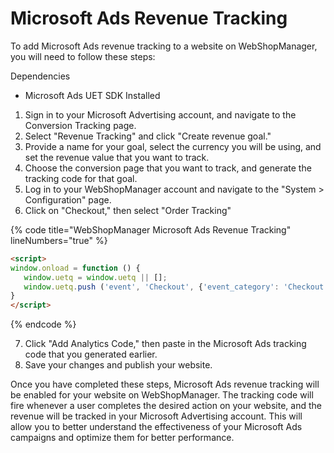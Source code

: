 # Microsoft Ads Revenue Tracking

To add Microsoft Ads revenue tracking to a website on WebShopManager, you will need to follow these steps:

Dependencies

* Microsoft Ads UET SDK Installed

1. Sign in to your Microsoft Advertising account, and navigate to the Conversion Tracking page.
2. Select "Revenue Tracking" and click "Create revenue goal."
3. Provide a name for your goal, select the currency you will be using, and set the revenue value that you want to track.
4. Choose the conversion page that you want to track, and generate the tracking code for that goal.
5. Log in to your WebShopManager account and navigate to the "System > Configuration" page.
6. Click on "Checkout," then select "Order Tracking"

{% code title="WebShopManager Microsoft Ads Revenue Tracking" lineNumbers="true" %}
```html
<script>
window.onload = function () {
   window.uetq = window.uetq || [];  
   window.uetq.push ('event', 'Checkout', {'event_category': 'Checkout', 'event_label': 'Checkout', 'event_value': parseFloat(_ltk.Order.OrderTotal) });  
}
</script>
```
{% endcode %}

7. Click "Add Analytics Code," then paste in the Microsoft Ads tracking code that you generated earlier.
8. Save your changes and publish your website.

Once you have completed these steps, Microsoft Ads revenue tracking will be enabled for your website on WebShopManager. The tracking code will fire whenever a user completes the desired action on your website, and the revenue will be tracked in your Microsoft Advertising account. This will allow you to better understand the effectiveness of your Microsoft Ads campaigns and optimize them for better performance.
